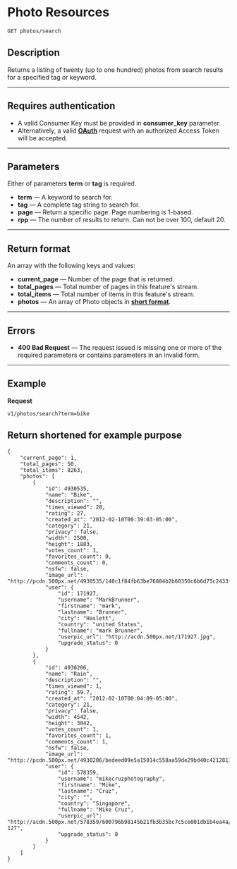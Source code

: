 # Photo Resources

    GET photos/search

## Description
Returns a listing of twenty (up to one hundred) photos from search results for a specified tag or keyword.

***

## Requires authentication
* A valid Consumer Key must be provided in **consumer_key** parameter.
* Alternatively, a valid **[OAuth][]** request with an authorized Access Token will be accepted.

***

## Parameters
Either of parameters **term** or **tag** is required.

- **term** — A keyword to search for.
- **tag** — A complete tag string to search for.
- **page** — Return a specific page. Page numbering is 1-based.
- **rpp** — The number of results to return. Can not be over 100, default 20.

***

## Return format
An array with the following keys and values:

- **current_page** — Number of the page that is returned.
- **total_pages** — Total number of pages in this feature's stream.
- **total_items** — Total number of items in this feature's stream.
- **photos** — An array of Photo objects in **[short format][]**.

***

## Errors

- **400 Bad Request** — The request issued is missing one or more of the required parameters or contains parameters in an invalid form.


***

## Example
**Request**

	v1/photos/search?term=bike

## Return __shortened for example purpose__

	{
	    "current_page": 1,
	    "total_pages": 50,
	    "total_items": 8263,
	    "photos": [
	        {
	            "id": 4930535,
	            "name": "Bike",
	            "description": "",
	            "times_viewed": 28,
	            "rating": 27,
	            "created_at": "2012-02-10T00:39:03-05:00",
	            "category": 21,
	            "privacy": false,
	            "width": 2500,
	            "height": 1883,
	            "votes_count": 1,
	            "favorites_count": 0,
	            "comments_count": 0,
	            "nsfw": false,
	            "image_url": "http://pcdn.500px.net/4930535/140c1f84fb63be76884b2b60350c6b6d75c2433f/2.jpg",
	            "user": {
	                "id": 171927,
	                "username": "MarkBrunner",
	                "firstname": "mark",
	                "lastname": "Brunner",
	                "city": "Haslett",
	                "country": "united States",
	                "fullname": "mark Brunner",
	                "userpic_url": "http://acdn.500px.net/171927.jpg",
	                "upgrade_status": 0
	            }
	        },
	        {
	            "id": 4930206,
	            "name": "Rain",
	            "description": "",
	            "times_viewed": 1,
	            "rating": 59.7,
	            "created_at": "2012-02-10T00:04:09-05:00",
	            "category": 21,
	            "privacy": false,
	            "width": 4542,
	            "height": 3042,
	            "votes_count": 1,
	            "favorites_count": 1,
	            "comments_count": 1,
	            "nsfw": false,
	            "image_url": "http://pcdn.500px.net/4930206/bedeed09e5a15014c558aa59de29bd40c4212811/2.jpg",
	            "user": {
	                "id": 578359,
	                "username": "mikecruzphotography",
	                "firstname": "Mike",
	                "lastname": "Cruz",
	                "city": "",
	                "country": "Singapore",
	                "fullname": "Mike Cruz",
	                "userpic_url": "http://acdn.500px.net/578359/600796b98145b21fb3b35bc7c5ce001db1b4ea4a/1.jpg?127",
	                "upgrade_status": 0
	            }
	        }
	    ]
	}

[OAuth]: https://github.com/500px/api-documentation/tree/master/authentication
[short format]: https://github.com/500px/api-documentation/blob/master/basics/formats_and_terms.md#short-format-1